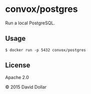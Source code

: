 # convox/postgres

Run a local PostgreSQL.

## Usage

    $ docker run -p 5432 convox/postgres

## License

Apache 2.0

&copy; 2015 David Dollar
